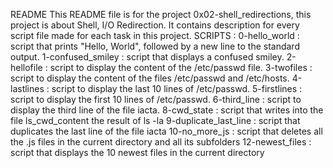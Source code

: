 README
	This README file is for the project 0x02-shell_redirections, this project is about Shell, I/O Redirection.
	It contains description for every script file made for each task in this project. 
SCRIPTS : 
	0-hello_world : script that prints "Hello, World", followed by a new line to the standard output.
	1-confused_smiley : script that displays a confused smiley.
	2-hellofile : script to display the content of the /etc/passwd file.
	3-twofiles : script to display the content of the files /etc/passwd and /etc/hosts.
	4-lastlines : script to display the last 10 lines of /etc/passwd.
	5-firstlines : script to display the first 10 lines of /etc/passwd.
	6-third_line : script to display the third line of the file iacta.
	8-cwd_state : script that writes into the file ls_cwd_content the result of ls -la
	9-duplicate_last_line : script that duplicates the last line of the file iacta
	10-no_more_js : script that deletes all the .js files in the current directory and all its subfolders
	12-newest_files : script that displays the 10 newest files in the current directory
